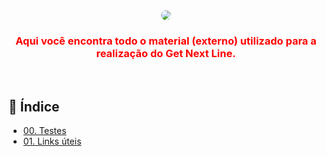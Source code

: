 <div align="center" style="color: red; border-radius: 10px">
  <img  src="https://static.vecteezy.com/system/resources/previews/004/759/685/original/cute-astronaut-carrying-laptop-and-do-coding-vector.jpg" style="border-radius: 50px;" />

  <h3><b>Aqui você encontra todo o material (externo) utilizado para a realização do Get Next Line.</b></h3>
</div></br>



## :page_facing_up: Índice

* [00. Testes](#00-testes)
* [01. Links úteis](#01-links-úteis)
